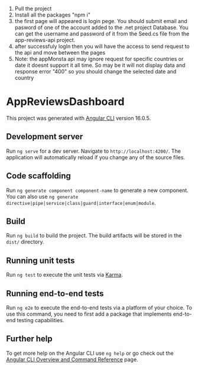 1) Pull the project
2) Install all the packages "npm i"
3) the first page will appeared is login pege. You should submit email and pasword of one of the account added to the .net project Database. You can get the username and password of it from the Seed.cs file from the app-reviews-api project.
4) after successfuly logIn then you will have the access to send request to the api and move between the pages
5) Note: the appMonsta api may ignore request for specific countries or date it doesnt support it all time. So may be it will not display data and response error "400" so you should change the selected date and country

# AppReviewsDashboard

This project was generated with [Angular CLI](https://github.com/angular/angular-cli) version 16.0.5.

## Development server

Run `ng serve` for a dev server. Navigate to `http://localhost:4200/`. The application will automatically reload if you change any of the source files.

## Code scaffolding

Run `ng generate component component-name` to generate a new component. You can also use `ng generate directive|pipe|service|class|guard|interface|enum|module`.

## Build

Run `ng build` to build the project. The build artifacts will be stored in the `dist/` directory.

## Running unit tests

Run `ng test` to execute the unit tests via [Karma](https://karma-runner.github.io).

## Running end-to-end tests

Run `ng e2e` to execute the end-to-end tests via a platform of your choice. To use this command, you need to first add a package that implements end-to-end testing capabilities.

## Further help

To get more help on the Angular CLI use `ng help` or go check out the [Angular CLI Overview and Command Reference](https://angular.io/cli) page.
